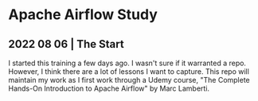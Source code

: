 # Apache Airflow Study

## 2022 08 06 | The Start
I started this training a few days ago.  I wasn't sure if it warranted a repo.  However, I think there are a lot of lessons I want to capture.  This repo will maintain my work as I first work through a Udemy course, "The Complete Hands-On Introduction to Apache Airflow" by Marc Lamberti.  
